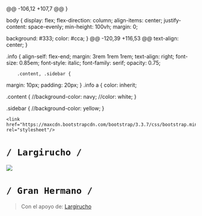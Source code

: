<!DOCTYPE html>
<html lang="es" >

@@ -106,12 +107,7 @@
}

body {
  display: flex;
  flex-direction: column;
  align-items: center;
  justify-content: space-evenly;
  min-height: 100vh;
  margin: 0;

  background: #333;
  color: #cca;
}
@@ -120,39 +116,53 @@
  text-align: center;
}

.info {
  align-self: flex-end;
  margin: 3rem 1rem 1rem;
  text-align: right;
  font-size: 0.85em;
  font-style: italic;
  font-family: serif;
  opacity: 0.75;

        .content, .sidebar {
  margin: 10px;
  padding: 20px;
}
.info a {
  color: inherit;

.content {
  //background-color: navy;
  //color: white;
}

.sidebar {
  //background-color: yellow;
}
    </style>
</style>



    <link href="https://maxcdn.bootstrapcdn.com/bootstrap/3.3.7/css/bootstrap.min.css" rel="stylesheet"/>


</head>

<body translate="no" >
  <h1><code>/ Largirucho /</code></h1>
<div class="c">
  <div class="i"><img class="img" src="https://pbs.twimg.com/profile_images/1227274555976232960/MBlI3d_y_400x400.jpg"/></div>
  <div class="s1"></div>
  <div class="s2"></div>
  <div class="s3"></div>
  <h1><code>/ Gran Hermano /</code></h1>



<blockquote class="info">Con el apoyo de: <a href="https://largirucho.com/">Largirucho</a></blockquote>






</body>

